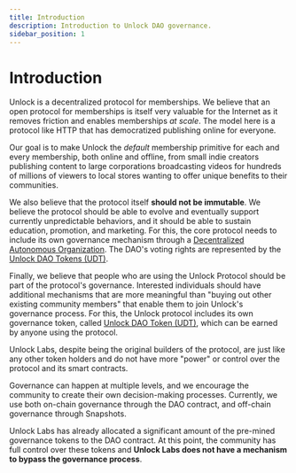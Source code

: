 ```yaml
---
title: Introduction
description: Introduction to Unlock DAO governance.
sidebar_position: 1
---
```


# Introduction

Unlock is a decentralized protocol for memberships. We believe that an open protocol for memberships is itself very valuable for the Internet as it removes friction and enables memberships _at scale_. The model here is a protocol like HTTP that has democratized publishing online for everyone.

Our goal is to make Unlock the _default_ membership primitive for each and every membership, both online and offline, from small indie creators publishing content to large corporations broadcasting videos for hundreds of millions of viewers to local stores wanting to offer unique benefits to their communities.

We also believe that the protocol itself **should not be immutable**. We believe the protocol should be able to evolve and eventually support currently unpredictable behaviors, and it should be able to sustain education, promotion, and marketing. For this, the core protocol needs to include its own governance mechanism through a [Decentralized Autonomous Organization](./unlock-dao). The DAO's voting rights are represented by the [Unlock DAO Tokens (UDT)](./unlock-dao-tokens.mdx).

Finally, we believe that people who are using the Unlock Protocol should be part of the protocol's governance. Interested individuals should have additional mechanisms that are more meaningful than "buying out other existing community members" that enable them to join Unlock's governance process. For this, the Unlock protocol includes its own governance token, called [Unlock DAO Token (UDT)](./unlock-dao-tokens.mdx), which can be earned by anyone using the protocol.

Unlock Labs, despite being the original builders of the protocol, are just like any other token holders and do not have more "power" or control over the protocol and its smart contracts.

Governance can happen at multiple levels, and we encourage the community to create their own decision-making processes. Currently, we use both on-chain governance through the DAO contract, and off-chain governance through Snapshots.

Unlock Labs has already allocated a significant amount of the pre-mined governance tokens to the DAO contract. At this point, the community has full control over these tokens and **Unlock Labs does not have a mechanism to bypass the governance process**.
